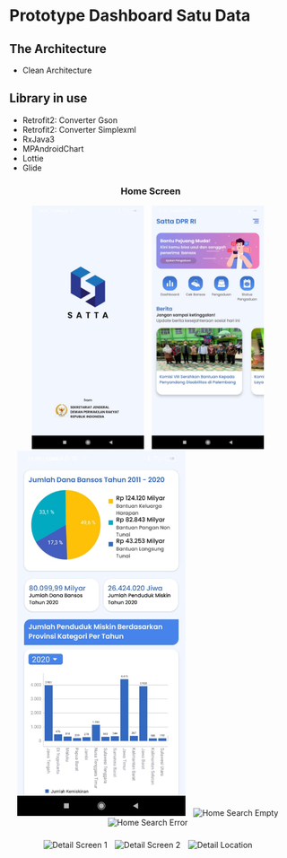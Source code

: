 Prototype Dashboard Satu Data 
==
The Architecture
--
- Clean Architecture

Library in use
--
- Retrofit2: Converter Gson
- Retrofit2: Converter Simplexml
- RxJava3
- MPAndroidChart
- Lottie
- Glide

<h3 align="center"> Home Screen </h3>
<p align="center">
<img src="assets/splash_screen.jpeg"
        alt="Splashscreen"    
        style="margin-right: 10px;"    
        width="200" />
    <img src="assets/home.jpeg"
        alt="Home Search Image"    
        style="margin-right: 10px;"    
        width="200" />
    <img src="assets/chart.jpeg"
        alt="Home Search Text"    
        style="margin-right: 10px;"    
        width="300" />
    <img src="assets/home-search-empty.png"
            alt="Home Search Empty"    
            style="margin-right: 10px;"
            width="200" />
    <img src="assets/home-search-error.png"
        alt="Home Search Error"    
        style="margin-right: 10px;"
        width="200" />
</p>

<h3 align="center">  </h3>
<p align="center">
    <img src="assets/detail-main.png"
        alt="Detail Screen 1"    
        style="margin-right: 10px;"    
        width="200" />
    <img src="assets/detail-detail.png"
        alt="Detail Screen 2"    
        style="margin-right: 10px;"    
        width="200" />
    <img src="assets/detail-location.png"
        alt="Detail Location"    
        style="margin-right: 10px;"    
        width="200" />
</p>


